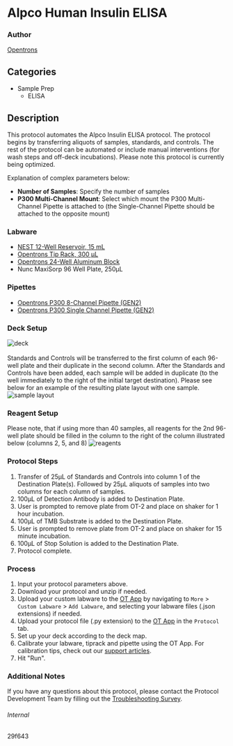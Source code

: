 # Alpco Human Insulin ELISA


### Author
[Opentrons](https://opentrons.com/)


## Categories
* Sample Prep
	* ELISA


## Description
This protocol automates the Alpco Insulin ELISA protocol. The protocol begins by transferring aliquots of samples, standards, and controls. The rest of the protocol can be automated or include manual interventions (for wash steps and off-deck incubations). Please note this protocol is currently being optimized.

Explanation of complex parameters below:
* **Number of Samples**: Specify the number of samples
* **P300 Multi-Channel Mount**: Select which mount the P300 Multi-Channel Pipette is attached to (the Single-Channel Pipette should be attached to the opposite mount)


### Labware
* [NEST 12-Well Reservoir, 15 mL](http://www.cell-nest.com/page94?_l=en&product_id=102)
* [Opentrons Tip Rack, 300 µL](https://shop.opentrons.com/collections/opentrons-tips/products/opentrons-300ul-tips)
* [Opentrons 24-Well Aluminum Block](https://shop.opentrons.com/aluminum-block-set/)
* Nunc MaxiSorp 96 Well Plate, 250µL


### Pipettes
* [Opentrons P300 8-Channel Pipette (GEN2)](https://shop.opentrons.com/8-channel-electronic-pipette/)
* [Opentrons P300 Single Channel Pipette (GEN2)](https://shop.opentrons.com/8-channel-electronic-pipette/)



### Deck Setup
![deck](https://opentrons-protocol-library-website.s3.amazonaws.com/custom-README-images/29f643/deck.png)
</br>
</br>
Standards and Controls will be transferred to the first column of each 96-well plate and their duplicate in the second column. After the Standards and Controls have been added, each sample will be added in duplicate (to the well immediately to the right of the initial target destination). Please see below for an example of the resulting plate layout with one sample.
![sample layout](https://opentrons-protocol-library-website.s3.amazonaws.com/custom-README-images/29f643/samples.png)

### Reagent Setup
Please note, that if using more than 40 samples, all reagents for the 2nd 96-well plate should be filled in the column to the right of the column illustrated below (columns 2, 5, and 8)
![reagents](https://opentrons-protocol-library-website.s3.amazonaws.com/custom-README-images/29f643/reagents.png)



### Protocol Steps
1. Transfer of 25µL of Standards and Controls into column 1 of the Destination Plate(s). Followed by 25µL aliquots of samples into two columns for each column of samples.
2. 100µL of Detection Antibody is added to Destination Plate.
3. User is prompted to remove plate from OT-2 and place on shaker for 1 hour incubation.
4. 100µL of TMB Substrate is added to the Destination Plate.
5. User is prompted to remove plate from OT-2 and place on shaker for 15 minute incubation.
6. 100µL of Stop Solution is added to the Destination Plate.
7. Protocol complete.


### Process
1. Input your protocol parameters above.
2. Download your protocol and unzip if needed.
3. Upload your custom labware to the [OT App](https://opentrons.com/ot-app) by navigating to `More` > `Custom Labware` > `Add Labware`, and selecting your labware files (.json extensions) if needed.
4. Upload your protocol file (.py extension) to the [OT App](https://opentrons.com/ot-app) in the `Protocol` tab.
5. Set up your deck according to the deck map.
6. Calibrate your labware, tiprack and pipette using the OT App. For calibration tips, check out our [support articles](https://support.opentrons.com/en/collections/1559720-guide-for-getting-started-with-the-ot-2).
7. Hit "Run".


### Additional Notes
If you have any questions about this protocol, please contact the Protocol Development Team by filling out the [Troubleshooting Survey](https://protocol-troubleshooting.paperform.co/).


###### Internal
29f643
